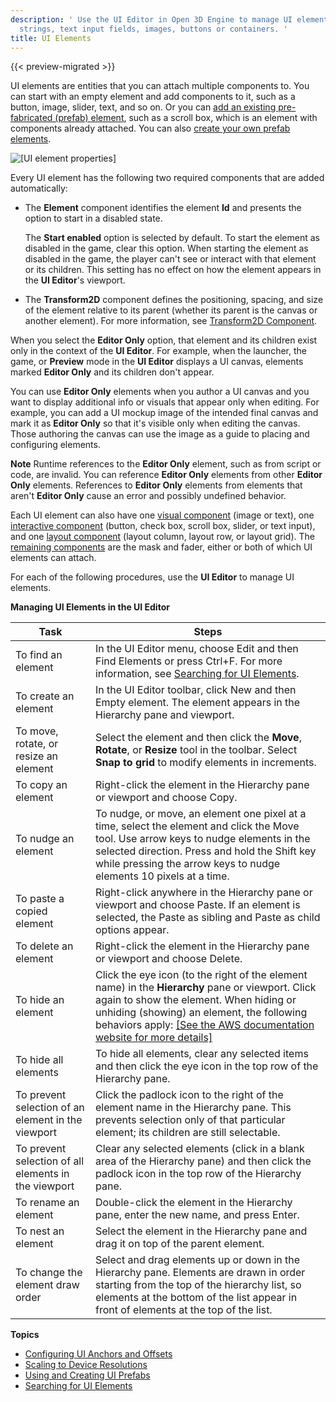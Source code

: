 ```yaml
---
description: ' Use the UI Editor in Open 3D Engine to manage UI elements like
  strings, text input fields, images, buttons or containers. '
title: UI Elements
---
```


{{< preview-migrated >}}

UI elements are entities that you can attach multiple components to\. You can start with an empty element and add components to it, such as a button, image, slider, text, and so on\. Or you can [add an existing pre\-fabricated \(prefab\) element](/docs/userguide/ui/editor/prefabs.md), such as a scroll box, which is an element with components already attached\. You can also [create your own prefab elements](/docs/userguide/ui/editor/prefabs.md)\.

![\[UI element properties\]](/images/user-guide/game_ui_editor/ui-editor-elements.png)

Every UI element has the following two required components that are added automatically:
+ The **Element** component identifies the element **Id** and presents the option to start in a disabled state\.

  The **Start enabled** option is selected by default\. To start the element as disabled in the game, clear this option\. When starting the element as disabled in the game, the player can't see or interact with that element or its children\. This setting has no effect on how the element appears in the **UI Editor**'s viewport\.
+ The **Transform2D** component defines the positioning, spacing, and size of the element relative to its parent \(whether its parent is the canvas or another element\)\. For more information, see [Transform2D Component](/docs/user-guide/interactivity/user-interface/editor/components-transform.md)\.

When you select the **Editor Only** option, that element and its children exist only in the context of the **UI Editor**\. For example, when the launcher, the game, or **Preview** mode in the **UI Editor** displays a UI canvas, elements marked **Editor Only** and its children don't appear\.

You can use **Editor Only** elements when you author a UI canvas and you want to display additional info or visuals that appear only when editing\. For example, you can add a UI mockup image of the intended final canvas and mark it as **Editor Only** so that it's visible only when editing the canvas\. Those authoring the canvas can use the image as a guide to placing and configuring elements\.

**Note**
Runtime references to the **Editor Only** element, such as from script or code, are invalid\. You can reference **Editor Only** elements from other **Editor Only** elements\. References to **Editor Only** elements from elements that aren't **Editor Only** cause an error and possibly undefined behavior\.

Each UI element can also have one [visual component](/docs/user-guide/interactivity/user-interface/editor/components-visual.md) \(image or text\), one [interactive component](/docs/user-guide/interactivity/user-interface/editor/components-interactive.md) \(button, check box, scroll box, slider, or text input\), and one [layout component](/docs/user-guide/interactivity/user-interface/editor/components-layout.md) \(layout column, layout row, or layout grid\)\. The [remaining components](/docs/user-guide/interactivity/user-interface/editor/components-other.md) are the mask and fader, either or both of which UI elements can attach\.

For each of the following procedures, use the **UI Editor** to manage UI elements\.


**Managing UI Elements in the UI Editor**

| Task | Steps |
| --- | --- |
| To find an element | In the UI Editor menu, choose Edit and then Find Elements or press Ctrl\+F\. For more information, see [Searching for UI Elements](/docs/user-guide/interactivity/user-interface/editor/search-element.md)\. |
| To create an element | In the UI Editor toolbar, click New and then Empty element\. The element appears in the Hierarchy pane and viewport\.  |
| To move, rotate, or resize an element |  Select the element and then click the **Move**, **Rotate**, or **Resize** tool in the toolbar\. Select **Snap to grid** to modify elements in increments\.  |
| To copy an element | Right\-click the element in the Hierarchy pane or viewport and choose Copy\.  |
| To nudge an element | To nudge, or move, an element one pixel at a time, select the element and click the Move tool\. Use arrow keys to nudge elements in the selected direction\. Press and hold the Shift key while pressing the arrow keys to nudge elements 10 pixels at a time\. |
| To paste a copied element | Right\-click anywhere in the Hierarchy pane or viewport and choose Paste\. If an element is selected, the Paste as sibling and Paste as child options appear\.  |
| To delete an element | Right\-click the element in the Hierarchy pane or viewport and choose Delete\.  |
| To hide an element |  Click the eye icon \(to the right of the element name\) in the **Hierarchy** pane or viewport\. Click again to show the element\. When hiding or unhiding \(showing\) an element, the following behaviors apply: [\[See the AWS documentation website for more details\]](/docs/userguide/ui/editor/elements)  |
| To hide all elements | To hide all elements, clear any selected items and then click the eye icon in the top row of the Hierarchy pane\. |
| To prevent selection of an element in the viewport | Click the padlock icon to the right of the element name in the Hierarchy pane\. This prevents selection only of that particular element; its children are still selectable\. |
| To prevent selection of all elements in the viewport | Clear any selected elements \(click in a blank area of the Hierarchy pane\) and then click the padlock icon in the top row of the Hierarchy pane\. |
| To rename an element | Double\-click the element in the Hierarchy pane, enter the new name, and press Enter\.  |
| To nest an element | Select the element in the Hierarchy pane and drag it on top of the parent element\.  |
| To change the element draw order | Select and drag elements up or down in the Hierarchy pane\. Elements are drawn in order starting from the top of the hierarchy list, so elements at the bottom of the list appear in front of elements at the top of the list\.  |

**Topics**
+ [Configuring UI Anchors and Offsets](/docs/user-guide/interactivity/user-interface/editor/transform2d.md)
+ [Scaling to Device Resolutions](/docs/user-guide/interactivity/user-interface/editor/scaling-device-resolution.md)
+ [Using and Creating UI Prefabs](/docs/userguide/ui/editor/prefabs.md)
+ [Searching for UI Elements](/docs/user-guide/interactivity/user-interface/editor/search-element.md)
